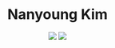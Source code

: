 
<div align="center">
  
  <h1>Nanyoung Kim</h1>


<img src="https://img.shields.io/badge/Express-FFFFFF?style=for-the-badge&logo=express&logoColor=black">
<img src="https://img.shields.io/badge/Solidity-000000?style=for-the-badge&logo=solidity&logoColor=white">


